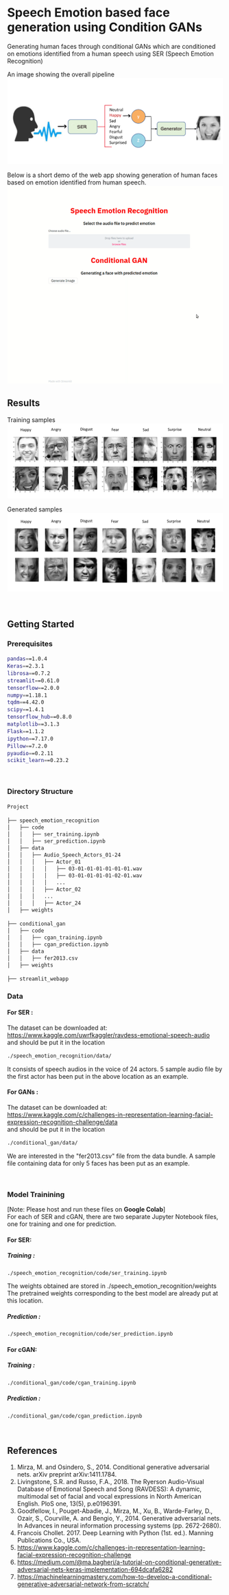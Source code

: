 # Speech Emotion based face generation using Condition GANs
Generating human faces through conditional GANs which are conditioned on emotions identified from a human speech using SER (Speech Emotion Recognition)

An image showing the overall pipeline
![alt text](images/pipeline.png 'ser')

Below is a short demo of the web app showing generation of human faces based on emotion identified from human speech.
![alt text](images/demo.gif)

## Results

Training samples
![alt text](images/sample_images.png)

Generated samples
![alt text](images/generated_images.png)
 
<br/>

## Getting Started

### Prerequisites
```bash
pandas==1.0.4
Keras==2.3.1
librosa==0.7.2
streamlit==0.61.0
tensorflow==2.0.0
numpy==1.18.1
tqdm==4.42.0
scipy==1.4.1
tensorflow_hub==0.8.0
matplotlib==3.1.3
Flask==1.1.2
ipython==7.17.0
Pillow==7.2.0
pyaudio==0.2.11
scikit_learn==0.23.2
```

<br/>

### Directory Structure
> 

    Project
    
    ├── speech_emotion_recognition
    │   ├── code
    │   │   ├── ser_training.ipynb
    │   │   ├── ser_prediction.ipynb
    │   ├── data
    │   │   ├── Audio_Speech_Actors_01-24
    │   │   │   ├── Actor_01
    │   │   │   │   ├── 03-01-01-01-01-01-01.wav
    │   │   │   │   ├── 03-01-01-01-01-02-01.wav
    │   │   │   │   ...
    │   │   │   ├── Actor_02
    │   │   │   ...
    │   │   │   ├── Actor_24
    │   ├── weights
    
    ├── conditional_gan
    │   ├── code
    │   │   ├── cgan_training.ipynb
    │   │   ├── cgan_prediction.ipynb
    │   ├── data
    │   │   ├── fer2013.csv
    │   ├── weights
    
    ├── streamlit_webapp

### Data
#### For SER : 
The dataset can be downloaded at:<br/>
https://www.kaggle.com/uwrfkaggler/ravdess-emotional-speech-audio <br/>
and should be put it in the location<br/>
```bash
./speech_emotion_recognition/data/
```

It consists of speech audios in the voice of 24 actors. 5 sample audio file by the first actor has been put in the above location as an example. <br/>

#### For GANs : 
The dataset can be downloaded at:<br/>
https://www.kaggle.com/c/challenges-in-representation-learning-facial-expression-recognition-challenge/data <br/>
and should be put it in the location<br/>
```bash
./conditional_gan/data/
```
We are interested in the "fer2013.csv" file from the data bundle. A sample file containing data for only 5 faces has been put as an example.

<br/>

### Model Trainining 

[Note: Please host and run these files on <b>Google Colab</b>] <br/>
For each of SER and cGAN, there are two separate Jupyter Notebook files, one for training and one for prediction. <br/>

#### For SER:

##### Training :</br>
```bash
./speech_emotion_recognition/code/ser_training.ipynb
```
The weights obtained are stored in ./speech_emotion_recognition/weights <br/>
The pretrained weights corresponding to the best model are already put at this location.

##### Prediction :<br/>
```bash
./speech_emotion_recognition/code/ser_prediction.ipynb
```

#### For cGAN:

##### Training :</br>
```bash
./conditional_gan/code/cgan_training.ipynb
```

##### Prediction :<br/>
```bash
./conditional_gan/code/cgan_prediction.ipynb
```
<br>

## References
1. Mirza, M. and Osindero, S., 2014. Conditional generative adversarial nets. arXiv preprint arXiv:1411.1784.
2. Livingstone, S.R. and Russo, F.A., 2018. The Ryerson Audio-Visual Database of Emotional Speech and Song (RAVDESS): A dynamic, multimodal set of facial and vocal expressions in North American English. PloS one, 13(5), p.e0196391. 
3. Goodfellow, I., Pouget-Abadie, J., Mirza, M., Xu, B., Warde-Farley, D., Ozair, S., Courville, A. and Bengio, Y., 2014. Generative adversarial nets. In Advances in neural information processing systems (pp. 2672-2680).
4. Francois Chollet. 2017. Deep Learning with Python (1st. ed.). Manning Publications Co., USA.
5. https://www.kaggle.com/c/challenges-in-representation-learning-facial-expression-recognition-challenge
6. https://medium.com/@ma.bagheri/a-tutorial-on-conditional-generative-adversarial-nets-keras-implementation-694dcafa6282 
7. https://machinelearningmastery.com/how-to-develop-a-conditional-generative-adversarial-network-from-scratch/

<br/>

